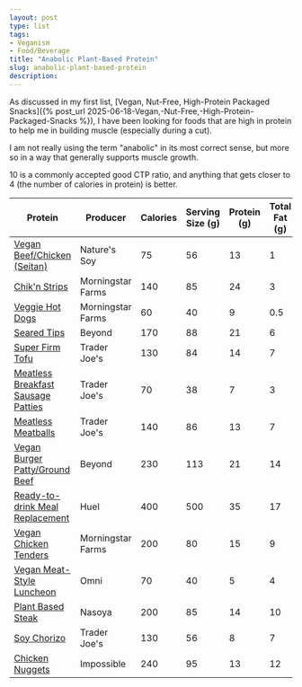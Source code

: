 ```yaml
---
layout: post
type: list
tags:
- Veganism
- Food/Beverage
title: "Anabolic Plant-Based Protein"
slug: anabolic-plant-based-protein
description:
---
```


As discussed in my first list, [Vegan, Nut-Free, High-Protein Packaged Snacks]({% post_url 2025-06-18-Vegan,-Nut-Free,-High-Protein-Packaged-Snacks %}), I have been looking for foods that are high in protein to help me in building muscle (especially during a cut).

I am not really using the term "anabolic" in its most correct sense, but more so in a way that generally supports muscle growth.

10 is a commonly accepted good CTP ratio, and anything that gets closer to 4 (the number of calories in protein) is better.

| Protein                                                                                                                              | Producer          | Calories | Serving Size (g) | Protein (g) | Total Fat (g) | CTP Ratio | Fat %  |
| ------------------------------------------------------------------------------------------------------------------------------------ | ----------------- | -------- | ---------------- | ----------- | ------------- | --------- | ------ |
| [Vegan Beef/Chicken (Seitan)](https://www.naturesoy.com/vegan-beef)                                                                  | Nature's Soy      | 75       | 56               | 13          | 1             | 5.77      | 1.79%  |
| [Chik'n Strips](https://www.morningstarfarms.com/en_US/products/meal-starters/morningstar-farms-chik-n-strips-product.html)          | Morningstar Farms | 140      | 85               | 24          | 3             | 5.83      | 3.53%  |
| [Veggie Hot Dogs](https://www.morningstarfarms.com/en_US/products/veggie-dogs/morningstar-farms-veggie-dogs-product.html)            | Morningstar Farms | 60       | 40               | 9           | 0.5           | 6.67      | 1.25%  |
| [Seared Tips](https://www.beyondmeat.com/en-US/products/beyond-steak)                                                                | Beyond            | 170      | 88               | 21          | 6             | 8.10      | 6.82%  |
| [Super Firm Tofu](https://www.traderjoes.com/home/products/pdp/high-protein-organic-tofu-083089)                                     | Trader Joe's      | 130      | 84               | 14          | 7             | 9.29      | 8.33%  |
| [Meatless Breakfast Sausage Patties](https://www.traderjoes.com/home/products/pdp/meatless-breakfast-sausage-patties-076266)         | Trader Joe's      | 70       | 38               | 7           | 3             | 10.00     | 7.89%  |
| [Meatless Meatballs](https://www.traderjoes.com/home/products/pdp/meatless-meatballs-077790)                                         | Trader Joe's      | 140      | 86               | 13          | 7             | 10.77     | 8.14%  |
| [Vegan Burger Patty/Ground Beef](https://www.beyondmeat.com/en-US/products/beyond-beef/ground)                                       | Beyond            | 230      | 113              | 21          | 14            | 10.95     | 12.39% |
| [Ready-to-drink Meal Replacement](https://huel.com/products/huel-black-edition-ready-to-drink)                                       | Huel              | 400      | 500              | 35          | 17            | 11.43     | 3.40%  |
| [Vegan Chicken Tenders](https://www.morningstarfarms.com/en_US/products/chikn/msf-chikn-tenders.html)                                | Morningstar Farms | 200      | 80               | 15          | 9             | 13.33     | 11.25% |
| [Vegan Meat-Style Luncheon](https://giantfood.com/product/omni-plant-based-vegan-meat-style-luncheon-5-ct-frozen-7.05-oz-pkg/355294) | Omni              | 70       | 40               | 5           | 4             | 14.00     | 10.00% |
| [Plant Based Steak](https://www.nasoya.com/products/plant-based-steak/)                                                              | Nasoya            | 200      | 85               | 14          | 10            | 14.29     | 11.76% |
| [Soy Chorizo](https://www.traderjoes.com/home/products/pdp/soy-chorizo-092463)                                                       | Trader Joe's      | 130      | 56               | 8           | 7             | 16.25     | 12.50% |
| [Chicken Nuggets](https://www.harristeeter.com/p/impossible-plant-based-frozen-chicken-nuggets/0081669702114)                        | Impossible        | 240      | 95               | 13          | 12            | 18.46     | 12.63% |